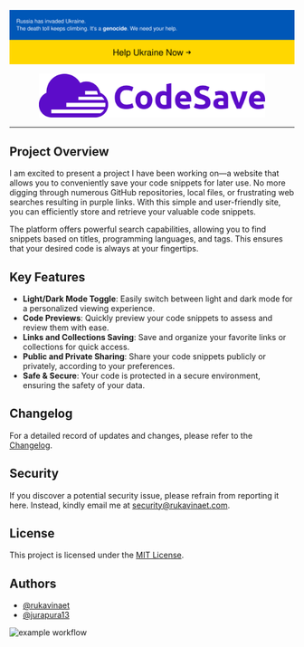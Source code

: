 [![SWUbanner](https://raw.githubusercontent.com/vshymanskyy/StandWithUkraine/main/banner2-direct.svg)](https://supportukrainenow.org/)

<div align="center">
  <img src="site/assets/media/logo-title.png" alt="Logo" width="400px">
</div>

---

## Project Overview

I am excited to present a project I have been working on—a website that allows you to conveniently save your code snippets for later use. No more digging through numerous GitHub repositories, local files, or frustrating web searches resulting in purple links. With this simple and user-friendly site, you can efficiently store and retrieve your valuable code snippets.

The platform offers powerful search capabilities, allowing you to find snippets based on titles, programming languages, and tags. This ensures that your desired code is always at your fingertips.

## Key Features

- **Light/Dark Mode Toggle**: Easily switch between light and dark mode for a personalized viewing experience.
- **Code Previews**: Quickly preview your code snippets to assess and review them with ease.
- **Links and Collections Saving**: Save and organize your favorite links or collections for quick access.
- **Public and Private Sharing**: Share your code snippets publicly or privately, according to your preferences.
- **Safe & Secure**: Your code is protected in a secure environment, ensuring the safety of your data.

## Changelog

For a detailed record of updates and changes, please refer to the [Changelog](changelog.md).

## Security

If you discover a potential security issue, please refrain from reporting it here. Instead, kindly email me at security@rukavinaet.com.

## License

This project is licensed under the [MIT License](LICENSE).

## Authors

- [@rukavinaet](https://www.github.com/rukavinaet)
- [@jurapura13](https://www.github.com/jurapura13)

![example workflow](https://github.com/rukavinaet/CodeSaveCloud/actions/workflows/deploy.yml/badge.svg)

